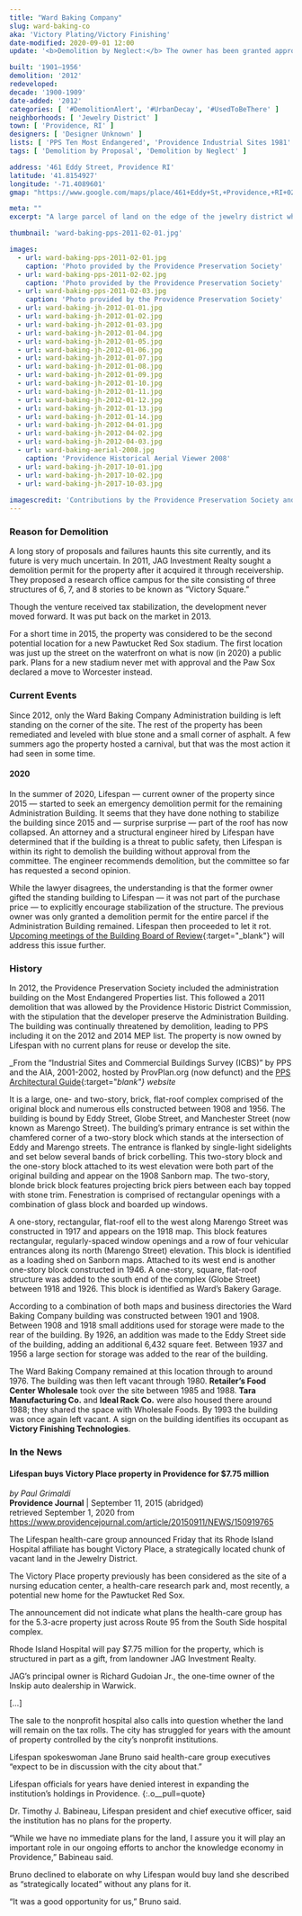 ```yaml
---
title: "Ward Baking Company"
slug: ward-baking-co
aka: 'Victory Plating/Victory Finishing'
date-modified: 2020-09-01 12:00
update: '<b>Demolition by Neglect:</b> The owner has been granted approval for demolition — a previous denial of demolition has been overturned. Equipment is on site and demo is imminent.'

built: '1901–1956'
demolition: '2012'
redeveloped: 
decade: '1900-1909'
date-added: '2012'
categories: [ '#DemolitionAlert', '#UrbanDecay', '#UsedToBeThere' ]
neighborhoods: [ 'Jewelry District' ]
town: [ 'Providence, RI' ]
designers: [ 'Designer Unknown' ]
lists: [ 'PPS Ten Most Endangered', 'Providence Industrial Sites 1981' ]
tags: [ 'Demolition by Proposal', 'Demolition by Neglect' ]

address: '461 Eddy Street, Providence RI'
latitude: '41.8154927'
longitude: '-71.4089601'
gmap: "https://www.google.com/maps/place/461+Eddy+St,+Providence,+RI+02903/@41.8154927,-71.4089601,17z/data=!3m1!4b1!4m5!3m4!1s0x89e4456a14bd66f1:0xd2dbfce59fc96a1f!8m2!3d41.8154927!4d-71.4067714"

meta: ""
excerpt: "A large parcel of land on the edge of the jewelry district whose 1- and 2-story buildings were razed by speculation but nothing yet occupies the site."

thumbnail: 'ward-baking-pps-2011-02-01.jpg'

images:
  - url: ward-baking-pps-2011-02-01.jpg
    caption: 'Photo provided by the Providence Preservation Society'
  - url: ward-baking-pps-2011-02-02.jpg
    caption: 'Photo provided by the Providence Preservation Society'
  - url: ward-baking-pps-2011-02-03.jpg
    caption: 'Photo provided by the Providence Preservation Society'
  - url: ward-baking-jh-2012-01-01.jpg
  - url: ward-baking-jh-2012-01-02.jpg
  - url: ward-baking-jh-2012-01-03.jpg
  - url: ward-baking-jh-2012-01-04.jpg
  - url: ward-baking-jh-2012-01-05.jpg
  - url: ward-baking-jh-2012-01-06.jpg
  - url: ward-baking-jh-2012-01-07.jpg
  - url: ward-baking-jh-2012-01-08.jpg
  - url: ward-baking-jh-2012-01-09.jpg
  - url: ward-baking-jh-2012-01-10.jpg
  - url: ward-baking-jh-2012-01-11.jpg
  - url: ward-baking-jh-2012-01-12.jpg
  - url: ward-baking-jh-2012-01-13.jpg
  - url: ward-baking-jh-2012-01-14.jpg
  - url: ward-baking-jh-2012-04-01.jpg
  - url: ward-baking-jh-2012-04-02.jpg
  - url: ward-baking-jh-2012-04-03.jpg
  - url: ward-baking-aerial-2008.jpg
    caption: 'Providence Historical Aerial Viewer 2008'
  - url: ward-baking-jh-2017-10-01.jpg
  - url: ward-baking-jh-2017-10-02.jpg
  - url: ward-baking-jh-2017-10-03.jpg
  
imagescredit: 'Contributions by the Providence Preservation Society and the Providence Historical Aerial Viewer.'
---
```


### Reason for Demolition

A long story of proposals and failures haunts this site currently, and its future is very much uncertain. In 2011, JAG Investment Realty sought a demolition permit for the property after it acquired it through receivership. They proposed a research office campus for the site consisting of three structures of 6, 7, and 8 stories to be known as “Victory Square.”

Though the venture received tax stabilization, the development never moved forward. It was put back on the market in 2013.

For a short time in 2015, the property was considered to be the second potential location for a new Pawtucket Red Sox stadium. The first location was just up the street on the waterfront on what is now (in 2020) a public park. Plans for a new stadium never met with approval and the Paw Sox declared a move to Worcester instead. 


### Current Events

Since 2012, only the Ward Baking Company Administration building is left standing on the corner of the site. The rest of the property has been remediated and leveled with blue stone and a small corner of asphalt. A few summers ago the property hosted a carnival, but that was the most action it had seen in some time. 

#### 2020

In the summer of 2020, Lifespan — current owner of the property since 2015 — started to seek an emergency demolition permit for the remaining Administration Building. It seems that they have done nothing to stabilize the building since 2015 and — surprise surprise — part of the roof has now collapsed. An attorney and a structural engineer hired by Lifespan have determined that if the building is a threat to public safety, then Lifespan is within its right to demolish the building without approval from the committee. The engineer recommends demolition, but the committee so far has requested a second opinion. 

While the lawyer disagrees, the understanding is that the former owner gifted the standing building to Lifespan — it was not part of the purchase price — to explicitly encourage stabilization of the structure. The previous owner was only granted a demolition permit for the entire parcel if the Administration Building remained. Lifespan then proceeded to let it rot. [Upcoming meetings of the Building Board of Review](//www.providenceri.gov/inspection/boards-of-review/){:target="_blank"} will address this issue further. 


### History

In 2012, the Providence Preservation Society included the administration building on the Most Endangered Properties list. This followed a 2011 demolition that was allowed by the Providence Historic District Commission, with the stipulation that the developer preserve the Administration Building. The building was continually threatened by demolition, leading to PPS including it on the 2012 and 2014 MEP list. The property is now owned by Lifespan with no current plans for reuse or develop the site. 

_From the “Industrial Sites and Commercial Buildings Survey (ICBS)” by PPS and the AIA, 2001-2002, hosted by ProvPlan.org (now defunct) and the [PPS Architectural Guide](//guide.ppsri.org/property/ward-baking-company-administration-building){:target="_blank"} website_

It is a large, one- and two-story, brick, flat-roof complex comprised of the original block and numerous ells constructed between 1908 and 1956. The building is bound by Eddy Street, Globe Street, and Manchester Street (now known as Marengo Street). The building’s primary entrance is set within the chamfered corner of a two-story block which stands at the intersection of Eddy and Marengo streets. The entrance is flanked by single-light sidelights and set below several bands of brick corbelling. This two-story block and the one-story block attached to its west elevation were both part of the original building and appear on the 1908 Sanborn map. The two-story, blonde brick block features projecting brick piers between each bay topped with stone trim. Fenestration is comprised of rectangular openings with a combination of glass block and boarded up windows.

A one-story, rectangular, flat-roof ell to the west along Marengo Street was constructed in 1917 and appears on the 1918 map. This block features rectangular, regularly-spaced window openings and a row of four vehicular entrances along its north (Marengo Street) elevation. This block is identified as a loading shed on Sanborn maps. Attached to its west end is another one-story block constructed in 1946. A one-story, square, flat-roof structure was added to the south end of the complex (Globe Street) between 1918 and 1926. This block is identified as Ward’s Bakery Garage.

According to a combination of both maps and business directories the Ward Baking Company building was constructed between 1901 and 1908. Between 1908 and 1918 small additions used for storage were made to the rear of the building. By 1926, an addition was made to the Eddy Street side of the building, adding an additional 6,432 square feet. Between 1937 and 1956 a large section for storage was added to the rear of the building.

The Ward Baking Company remained at this location through to around 1976. The building was then left vacant through 1980. **Retailer’s Food Center Wholesale** took over the site between 1985 and 1988. **Tara Manufacturing Co.** and **Ideal Rack Co.** were also housed there around 1988; they shared the space with Wholesale Foods. By 1993 the building was once again left vacant. A sign on the building identifies its occupant as **Victory Finishing Technologies**.


### In the News

#### Lifespan buys Victory Place property in Providence for $7.75 million

_by Paul Grimaldi_  
**Providence Journal** | September 11, 2015 (abridged)  
retrieved September 1, 2020 from https://www.providencejournal.com/article/20150911/NEWS/150919765

The Lifespan health-care group announced Friday that its Rhode Island Hospital affiliate has bought Victory Place, a strategically located chunk of vacant land in the Jewelry District.

The Victory Place property previously has been considered as the site of a nursing education center, a health-care research park and, most recently, a potential new home for the Pawtucket Red Sox.

The announcement did not indicate what plans the health-care group has for the 5.3-acre property just across Route 95 from the South Side hospital complex.

Rhode Island Hospital will pay $7.75 million for the property, which is structured in part as a gift, from landowner JAG Investment Realty.

JAG’s principal owner is Richard Gudoian Jr., the one-time owner of the Inskip auto dealership in Warwick.

[…]

The sale to the nonprofit hospital also calls into question whether the land will remain on the tax rolls. The city has struggled for years with the amount of property controlled by the city’s nonprofit institutions.

Lifespan spokeswoman Jane Bruno said health-care group executives “expect to be in discussion with the city about that.”

Lifespan officials for years have denied interest in expanding the institution’s holdings in Providence.
{:.o__pull=quote}

Dr. Timothy J. Babineau, Lifespan president and chief executive officer, said the institution has no plans for the property.

“While we have no immediate plans for the land, I assure you it will play an important role in our ongoing efforts to anchor the knowledge economy in Providence,” Babineau said.

Bruno declined to elaborate on why Lifespan would buy land she described as “strategically located” without any plans for it.

“It was a good opportunity for us,” Bruno said.
